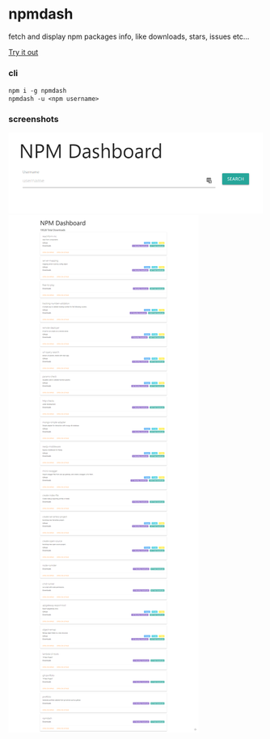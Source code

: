 # npmdash

fetch and display npm packages info, like downloads, stars, issues etc...

[Try it out](http://npm.devresources.site/)

### cli

```
npm i -g npmdash
npmdash -u <npm username>
```
### screenshots

<img src="assets/screencapture-npmdash-search-view.png">
<img src="assets/screencapture-npmdash-packages-view.png" >
